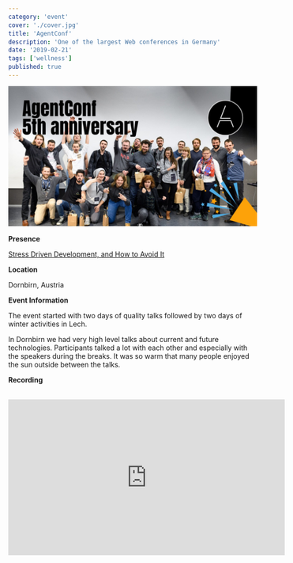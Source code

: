 ```yaml
---
category: 'event'
cover: './cover.jpg'
title: 'AgentConf'
description: 'One of the largest Web conferences in Germany'
date: '2019-02-21'
tags: ['wellness']
published: true
---
```

![cover](./cover.jpg)

**Presence**

[Stress Driven Development, and How to Avoid It]() 

**Location**

Dornbirn, Austria

**Event Information**

The event started with two days of quality talks followed by two days of winter activities in Lech.

In Dornbirn we had very high level talks about current and future technologies. Participants talked a lot with each other and especially with the speakers during the breaks. It was so warm that many people enjoyed the sun outside between the talks.

**Recording**

<br>

<iframe width="560" height="315" src="https://www.youtube.com/embed/IVHI5uSgLFc" title="YouTube video player" frameborder="0" allow="accelerometer; autoplay; clipboard-write; encrypted-media; gyroscope; picture-in-picture" allowfullscreen></iframe>

<br>
